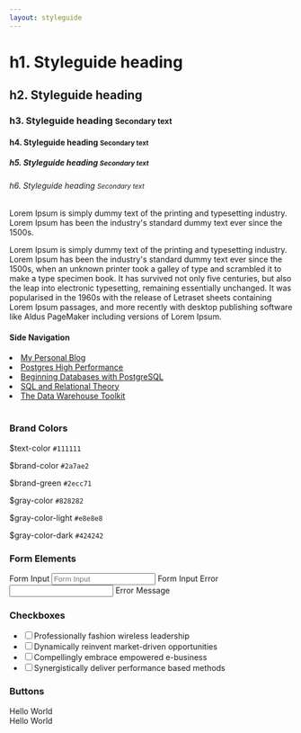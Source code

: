 ```yaml
---
layout: styleguide
---
```


<div class="wrapper">
  <h1>h1. Styleguide heading</h1>
  <h2>h2. Styleguide heading</h2>
  <h3>h3. Styleguide heading <small>Secondary text</small></h3>
  <h4>h4. Styleguide heading <small>Secondary text</small></h4>
  <h5>h5. Styleguide heading <small>Secondary text</small></h5>
  <h6>h6. Styleguide heading <small>Secondary text</small></h6>

  <p class="lead">Lorem Ipsum is simply dummy text of the printing and typesetting industry. Lorem Ipsum has been the industry's standard dummy text ever since the 1500s.</p>

  <p>Lorem Ipsum is simply dummy text of the printing and typesetting industry. Lorem Ipsum has been the industry's standard dummy text ever since the 1500s, when an unknown printer took a galley of type and scrambled it to make a type specimen book. It has survived not only five centuries, but also the leap into electronic typesetting, remaining essentially unchanged. It was popularised in the 1960s with the release of Letraset sheets containing Lorem Ipsum passages, and more recently with desktop publishing software like Aldus PageMaker including versions of Lorem Ipsum.</p>

  <nav class="side">
    <h4>Side Navigation</h4>
    <li><a href="#">My Personal Blog</a></li>
    <li><a href="#">Postgres High Performance</a></li>
    <li><a href="#">Beginning Databases with PostgreSQL</a></li>
    <li><a href="#">SQL and Relational Theory</a></li>
    <li><a href="#">The Data Warehouse Toolkit</a></li>
  </nav>
</div>

<br />

<div class="wrapper">
  <h3>Brand Colors</h3>
  <span class="swatch">
    <span class="color text-color"></span>
    <p>$text-color <code>#111111</code></p>
  </span>
  <span class="swatch">
    <span class="color brand-color"></span>
    <p>$brand-color <code>#2a7ae2</code></p>
  </span>
  <span class="swatch">
    <span class="color brand-green"></span>
    <p>$brand-green <code>#2ecc71</code></p>
  </span>
  <span class="swatch">
    <span class="color gray-color"></span>
    <p>$gray-color <code>#828282</code></p>
  </span>
  <span class="swatch">
    <span class="color gray-color-light"></span>
    <p>$gray-color-light <code>#e8e8e8</code></p>
  </span>
  <span class="swatch">
    <span class="color gray-color-dark"></span>
    <p>$gray-color-dark <code>#424242</code></p>
  </span>
</div>

<div class="wrapper">
  <h3>Form Elements</h3>
  <label for="">Form Input</label>
  <input type="text" placeholder="Form Input">
  <label for="">Form Input Error</label>
  <input type="text" placeholder="" class="field_with_errors">
  <label for="">Error Message</label>
  <h3>Checkboxes</h3>
  <form action="" class=" ac-custom ac-checkbox ac-boxfill" autocomplete="off">
  <ul>
    <li><input id="" name="" type="checkbox"><label for="">Professionally fashion wireless leadership</label></li>
    <li><input id="" name="" type="checkbox"><label for="">Dynamically reinvent market-driven opportunities</label></li>
    <li><input id="" name="" type="checkbox"><label for="">Compellingly embrace empowered e-business</label></li>
    <li><input id="" name="" type="checkbox"><label for="">Synergistically deliver performance based methods</label></li>
  </ul>
  </form>
</div>

<div class="wrapper">
  <h3>Buttons</h3>
  <div class="btn primary">Hello World</div>
  <div class="btn secondary">Hello World</div>
</div>
<br><br><br>
<script src="/assets/js/svgcheckbx.js"></script>
